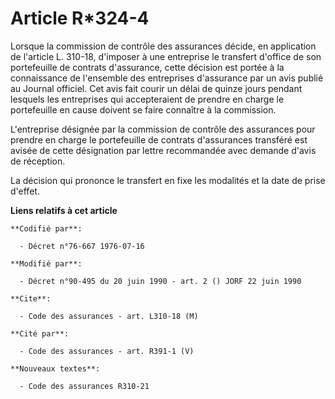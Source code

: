 # Article R*324-4

Lorsque la commission de contrôle des assurances décide, en application de l'article L. 310-18, d'imposer à une entreprise le
transfert d'office de son portefeuille de contrats d'assurance, cette décision est portée à la connaissance de l'ensemble des
entreprises d'assurance par un avis publié au Journal officiel. Cet avis fait courir un délai de quinze jours pendant
lesquels les entreprises qui accepteraient de prendre en charge le portefeuille en cause doivent se faire connaître à la
commission.

L'entreprise désignée par la commission de contrôle des assurances pour prendre en charge le portefeuille de contrats
d'assurances transféré est avisée de cette désignation par lettre recommandée avec demande d'avis de réception.

La décision qui prononce le transfert en fixe les modalités et la date de prise d'effet.

**Liens relatifs à cet article**

	**Codifié par**:

	  - Décret n°76-667 1976-07-16

	**Modifié par**:

	  - Décret n°90-495 du 20 juin 1990 - art. 2 () JORF 22 juin 1990

	**Cite**:

	  - Code des assurances - art. L310-18 (M)

	**Cité par**:

	  - Code des assurances - art. R391-1 (V)

	**Nouveaux textes**:

	  - Code des assurances R310-21
